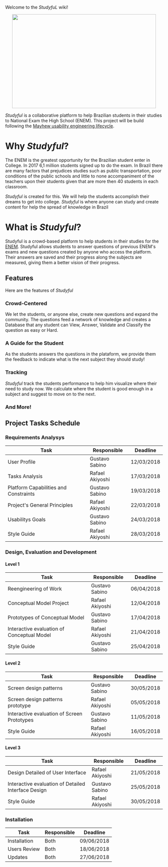 Welcome to the _StudyfuL_ wiki!

<p align="center">
  <img width="460" height="300" src="https://i.imgur.com/0IGHCPA.png">
</p>


_Studyful_ is a collaborative platform to help Brazilian students in their studies to National Exam the High School (ENEM). This project will be build following the [Mayhew usability engineering lifecycle](https://dl.acm.org/citation.cfm?id=299574). 

# Why _Studyful_?
The ENEM is the greatest opportunity for the Brazilian student enter in College. In 2017 6,1 million students signed up to do the exam. In Brazil there are many factors that prejudices studies such as public transportation, poor conditions of the public schools and little to none accompaniment of the teachers upon their students given that are more then 40 students in each classroom. 

_Studyful_ is created for this. We will help the students accomplish their dreams to get into college. _Studyful_ is where anyone can study and create content for help the spread of knowledge in Brazil

# What is _Studyful_?

Studyful is a crowd-based platform to help students in their studies for the [ENEM](https://enem.inep.gov.br/). Studyful allows students to answer questions of previous ENEM's exams and new questions created by anyone who access the platform. Their answers are saved and their progress along the subjects are measured, giving them a better vision of their progress.



## Features

Here are the features of _Studyful_

### Crowd-Centered
We let the students, or anyone else, create new questions and expand the community. The questions feed a network of knowledge and creates a Database that any student can View, Answer, Validate and Classify the question as easy or Hard.

### A Guide for the Student
As the students answers the questions in the plataform, we provide them the feedback to indicate what is the next subject they should study!


### Tracking
_Studyful_ track the students performance to help him visualize where their need to study now. We calculate where the student is good enough in a subject and suggest to move on to the next.

### And More!

## Project Tasks Schedule

### Requirements Analysys 

Task | Responsible | Deadline
------------- | ------------- | -------------
User Profile | Gustavo Sabino | 12/03/2018
Tasks Analysis | Rafael Akiyoshi | 17/03/2018
Platform Capabilities and Constraints | Gustavo Sabino | 19/03/2018
Project's General Principles | Rafael Akiyoshi | 22/03/2018
Usabilitys Goals | Gustavo Sabino | 24/03/2018
Style Guide | Rafael Akiyoshi | 28/03/2018


### Design, Evaluation and Development

#### Level 1

Task | Responsible | Deadline
------------- | ------------- | -------------
Reengineering of Work  | Gustavo Sabino | 06/04/2018
Conceptual Model Project  | Rafael Akiyoshi | 12/04/2018
Prototypes of Conceptual Model | Gustavo Sabino | 17/04/2018
Interactive evaluation of Conceptual Model | Rafael Akiyoshi | 21/04/2018
Style Guide | Gustavo Sabino | 25/04/2018

#### Level 2

Task | Responsible | Deadline
------------- | ------------- | -------------
Screen design patterns  | Gustavo Sabino | 30/05/2018
Screen design patterns prototype  | Rafael Akiyoshi | 05/05/2018
Interactive evaluation of Screen Prototypes | Gustavo Sabino | 11/05/2018
Style Guide | Rafael Akiyoshi | 16/05/2018

#### Level 3

Task | Responsible | Deadline
------------- | ------------- | -------------
Design Detailed of User Interface  | Rafael Akiyoshi | 21/05/2018
Interactive evaluation of Detailed Interface Design | Gustavo Sabino | 25/05/2018
Style Guide | Rafael Akiyoshi | 30/05/2018


### Installation
Task | Responsible | Deadline
------------- | ------------- | -------------
Installation  | Both          | 09/06/2018
Users Review  | Both          | 18/06/2018
Updates      | Both           | 27/06/2018
